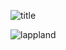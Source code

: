 ![title]([/我是拉普兰德小姐的狗（透明）.png](https://lappland.day/%E6%88%91%E6%98%AF%E6%8B%89%E6%99%AE%E5%85%B0%E5%BE%B7%E5%B0%8F%E5%A7%90%E7%9A%84%E7%8B%97%EF%BC%88%E9%80%8F%E6%98%8E%EF%BC%89.png)https://lappland.day/%E6%88%91%E6%98%AF%E6%8B%89%E6%99%AE%E5%85%B0%E5%BE%B7%E5%B0%8F%E5%A7%90%E7%9A%84%E7%8B%97%EF%BC%88%E9%80%8F%E6%98%8E%EF%BC%89.png)

![lappland](https://lappland.day/Lappland.jpg)
